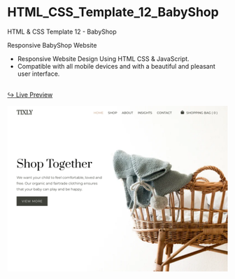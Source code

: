 # HTML_CSS_Template_12_BabyShop
HTML &amp; CSS Template 12 - BabyShop

Responsive BabyShop Website
- Responsive Website Design Using HTML CSS & JavaScript.
- Compatible with all mobile devices and with a beautiful and pleasant user interface.

<br/>
<a href="https://issakass.github.io/HTML_CSS_Template_12_BabyShop/">↪ Live Preview</a>
<br/>
<br/>
<img align="center" src="preview.png" alt="Preview Image" />
<br/>
